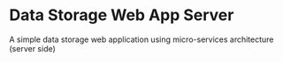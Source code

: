 # Data Storage Web App Server
A simple data storage web application using micro-services architecture (server side)
